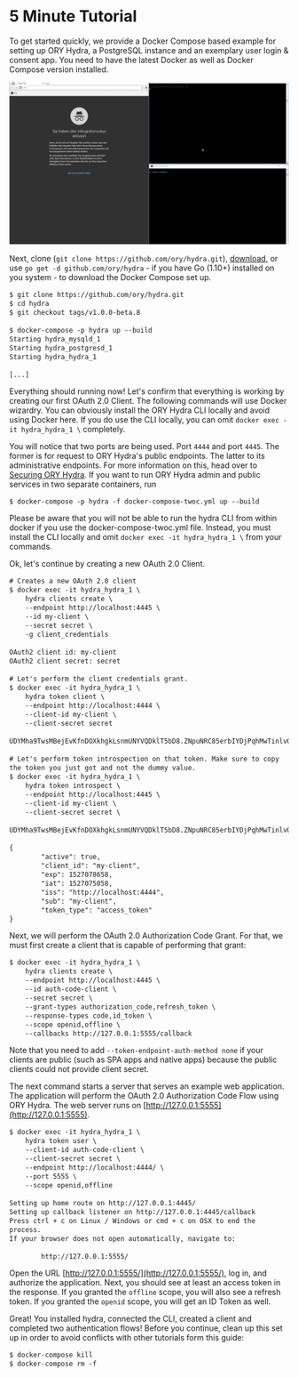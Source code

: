 # 5 Minute Tutorial

To get started quickly, we provide a Docker Compose based example for setting up ORY Hydra, a PostgreSQL instance
and an exemplary user login & consent app. You need to have the latest Docker as well as Docker Compose version installed.

<img src="../images/oauth2-flow.gif" alt="OAuth2 Flow">

Next, clone (`git clone https://github.com/ory/hydra.git`), [download](https://github.com/ory-am/hydra/archive/master.zip),
or use `go get -d github.com/ory/hydra` - if you have Go (1.10+) installed on you system - to download the Docker Compose
set up.

```
$ git clone https://github.com/ory/hydra.git
$ cd hydra
$ git checkout tags/v1.0.0-beta.8

$ docker-compose -p hydra up --build
Starting hydra_mysqld_1
Starting hydra_postgresd_1
Starting hydra_hydra_1

[...]
```

Everything should running now! Let's confirm that everything is working by creating our first OAuth 2.0 Client.
The following commands will use Docker wizardry. You can obviously install the ORY Hydra CLI locally and avoid using
Docker here. If you do use the CLI locally, you can omit `docker exec -it hydra_hydra_1 \` completely.

You will notice that two ports are being used. Port `4444` and port `4445`. The former is for request to ORY Hydra's public
endpoints. The latter to its administrative endpoints. For more information on this, head over to
[Securing ORY Hydra](../2-environment/securing-ory-hydra.md). If you want to run ORY Hydra admin and
public services in two separate containers, run

```
$ docker-compose -p hydra -f docker-compose-twoc.yml up --build
```

Please be aware that you will not be able to run the hydra CLI from within docker if you
use the docker-compose-twoc.yml file. Instead, you must install the CLI locally and
omit `docker exec -it hydra_hydra_1 \` from your commands.

Ok, let's continue by creating a new OAuth 2.0 Client.

```
# Creates a new OAuth 2.0 client
$ docker exec -it hydra_hydra_1 \
    hydra clients create \
    --endpoint http://localhost:4445 \
    --id my-client \
    --secret secret \
    -g client_credentials

OAuth2 client id: my-client
OAuth2 client secret: secret

# Let's perform the client credentials grant.
$ docker exec -it hydra_hydra_1 \
    hydra token client \
    --endpoint http://localhost:4444 \
    --client-id my-client \
    --client-secret secret

UDYMha9TwsMBejEvKfnDOXkhgkLsnmUNYVQDklT5bD8.ZNpuNRC85erbIYDjPqhMwTinlvQmNTk_UvttcLQxFJY

# Let's perform token introspection on that token. Make sure to copy the token you just got and not the dummy value.
$ docker exec -it hydra_hydra_1 \
    hydra token introspect \
    --endpoint http://localhost:4445 \
    --client-id my-client \
    --client-secret secret \
    UDYMha9TwsMBejEvKfnDOXkhgkLsnmUNYVQDklT5bD8.ZNpuNRC85erbIYDjPqhMwTinlvQmNTk_UvttcLQxFJY

{
        "active": true,
        "client_id": "my-client",
        "exp": 1527078658,
        "iat": 1527075058,
        "iss": "http://localhost:4444",
        "sub": "my-client",
        "token_type": "access_token"
}
```

Next, we will perform the OAuth 2.0 Authorization Code Grant. For that, we must first create a client that is capable
of performing that grant:

```
$ docker exec -it hydra_hydra_1 \
    hydra clients create \
    --endpoint http://localhost:4445 \
    --id auth-code-client \
    --secret secret \
    --grant-types authorization_code,refresh_token \
    --response-types code,id_token \
    --scope openid,offline \
    --callbacks http://127.0.0.1:5555/callback
```

Note that you need to add `--token-endpoint-auth-method none` if your clients are public (such as SPA apps and native apps) because the public clients could not provide client secret.

The next command starts a server that serves an example web application. The application will perform the OAuth 2.0
Authorization Code Flow using ORY Hydra. The web server runs on [http://127.0.0.1:5555](http://127.0.0.1:5555).

```
$ docker exec -it hydra_hydra_1 \
    hydra token user \
    --client-id auth-code-client \
    --client-secret secret \
    --endpoint http://localhost:4444/ \
    --port 5555 \
    --scope openid,offline

Setting up home route on http://127.0.0.1:4445/
Setting up callback listener on http://127.0.0.1:4445/callback
Press ctrl + c on Linux / Windows or cmd + c on OSX to end the process.
If your browser does not open automatically, navigate to:

        http://127.0.0.1:5555/
```

Open the URL [http://127.0.0.1:5555/](http://127.0.0.1:5555/), log in, and authorize the application. Next, you should
see at least an access token in the response. If you granted the `offline` scope, you will also see a refresh token.
If you granted the `openid` scope, you will get an ID Token as well.

Great! You installed hydra, connected the CLI, created a client and completed two authentication flows!
Before you continue, clean up this set up in order to avoid conflicts with other tutorials form this guide:

```
$ docker-compose kill
$ docker-compose rm -f
```
